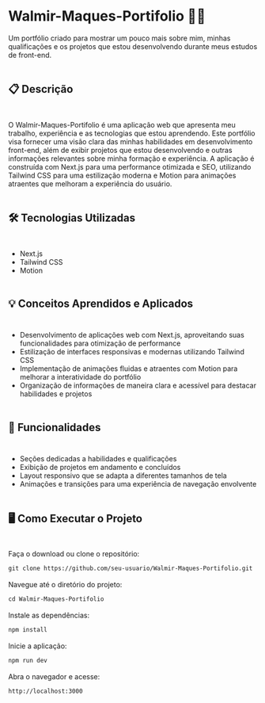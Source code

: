 # Walmir-Maques-Portifolio 👨‍💻
Um portfólio criado para mostrar um pouco mais sobre mim, minhas qualificações e os projetos que estou desenvolvendo durante meus estudos de front-end. <br><br>

## 📋 Descrição  <br><br>

O Walmir-Maques-Portifolio é uma aplicação web que apresenta meu trabalho, experiência e as tecnologias que estou aprendendo. Este portfólio visa fornecer uma visão clara das minhas habilidades em desenvolvimento front-end, além de exibir projetos que estou desenvolvendo e outras informações relevantes sobre minha formação e experiência. A aplicação é construída com Next.js para uma performance otimizada e SEO, utilizando Tailwind CSS para uma estilização moderna e Motion para animações atraentes que melhoram a experiência do usuário.  <br><br>

## 🛠️ Tecnologias Utilizadas  <br><br>

- Next.js
- Tailwind CSS
- Motion  <br><br>
## 💡 Conceitos Aprendidos e Aplicados <br><br>

- Desenvolvimento de aplicações web com Next.js, aproveitando suas funcionalidades para otimização de performance
- Estilização de interfaces responsivas e modernas utilizando Tailwind CSS
- Implementação de animações fluidas e atraentes com Motion para melhorar a interatividade do portfólio
- Organização de informações de maneira clara e acessível para destacar habilidades e projetos  <br><br>


## 🚀 Funcionalidades  <br><br>

- Seções dedicadas a habilidades e qualificações
- Exibição de projetos em andamento e concluídos
- Layout responsivo que se adapta a diferentes tamanhos de tela
- Animações e transições para uma experiência de navegação envolvente  <br><br>


## 🖥️ Como Executar o Projeto  <br><br>

Faça o download ou clone o repositório:

``` git clone https://github.com/seu-usuario/Walmir-Maques-Portifolio.git ```  <br><br>
Navegue até o diretório do projeto:

``` cd Walmir-Maques-Portifolio ```  <br><br>
Instale as dependências:

``` npm install ```  <br><br>
Inicie a aplicação:

``` npm run dev ```  <br><br>
Abra o navegador e acesse:

``` http://localhost:3000 ```  <br><br>
